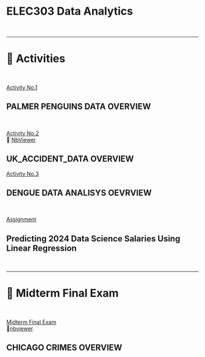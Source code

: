 <h1>ELEC303 Data Analytics</h1><br><hr>


<h1>📌 Activities</h1><br>


[Activity No.1](https://github.com/EarnL/ELEC303-3C/blob/9ef9a5abe48ae45e31ff5e55b663146f4bfc3db8/Caparros/datasets/Activity%231.ipynb)  <h2>PALMER PENGUINS DATA OVERVIEW</h2>
<br>

[Activity No.2](https://github.com/EarnL/ELEC303-3C/blob/436d15308417ae86ee2cbd3e41b11e0eab2f9088/Caparros/datasets/Activity2.ipynb) <br>🔗 [NbViewer](https://nbviewer.org/github/EarnL/ELEC303-3C/blob/436d15308417ae86ee2cbd3e41b11e0eab2f9088/Caparros/datasets/Activity2.ipynb) <h2>UK_ACCIDENT_DATA OVERVIEW</h2> 

[Activity No.3](https://github.com/EarnL/ELEC303-3C/blob/eaf142bb2e206b806472e18600aef939c6e7b335/Caparros/datasets/Project3_Dengue_Data_Analysis.ipynb) <h2>DENGUE DATA ANALISYS OEVRVIEW</h2>
<br>


[Assignment](https://github.com/EarnL/ELEC303-3C/blob/3063f3bb78f467081ecf32ac674a988d4a7f240c/Caparros/datasets/Caparros_Arnel_SalaryPrediction.ipynb) <h2>Predicting 2024 Data Science Salaries Using Linear Regression</h2>
<br>




<hr>



<h1> 📝 Midterm Final Exam</h1><br>

[Midterm Final Exam](https://github.com/EarnL/ELEC303-3C/blob/60fdc36333efc9d789abc6602f76a11d2e9592c4/Caparros/datasets/Midterm_Final_Exam.ipynb)  <br>🔗[nbviewer](https://nbviewer.org/github/EarnL/ELEC303-3C/blob/60fdc36333efc9d789abc6602f76a11d2e9592c4/Caparros/datasets/Midterm_Final_Exam.ipynb) <h2>CHICAGO CRIMES OVERVIEW</h2>

